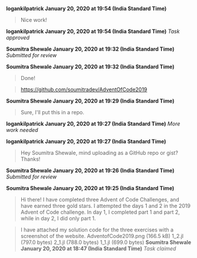 **logankilpatrick January 20, 2020 at 19:54 (India Standard Time)**
> Nice work!

**logankilpatrick January 20, 2020 at 19:54 (India Standard Time)**
_Task approved_

**Soumitra Shewale January 20, 2020 at 19:32 (India Standard Time)**
_Submitted for review_

**Soumitra Shewale January 20, 2020 at 19:32 (India Standard Time)**
> Done!

> https://github.com/soumitradev/AdventOfCode2019

**Soumitra Shewale January 20, 2020 at 19:29 (India Standard Time)**
> Sure, I'll put this in a repo.

**logankilpatrick January 20, 2020 at 19:27 (India Standard Time)**
_More work needed_

**logankilpatrick January 20, 2020 at 19:27 (India Standard Time)**
> Hey Soumitra Shewale, mind uploading as a GitHub repo or gist? Thanks!

**Soumitra Shewale January 20, 2020 at 19:26 (India Standard Time)**
_Submitted for review_

**Soumitra Shewale January 20, 2020 at 19:25 (India Standard Time)**
> Hi there! I have completed three Advent of Code Challenges, and have earned three gold stars. I attempted the days 1 and 2 in the 2019 Advent of Code challenge. In day 1, I completed part 1 and part 2, while in day 2, I did only part 1.

> I have attached my solution code for the three exercises with a screenshot of the website.
>  AdventofCode2019.png (166.5 kB)
>  1_2.jl (797.0 bytes)
>  2_1.jl (788.0 bytes)
>  1_1.jl (699.0 bytes)
**Soumitra Shewale January 20, 2020 at 18:47 (India Standard Time)**
_Task claimed_